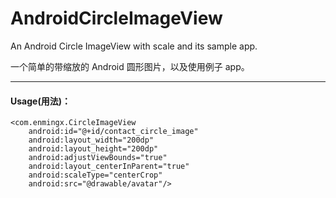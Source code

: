 # AndroidCircleImageView

An Android Circle ImageView with scale and its sample app.

一个简单的带缩放的 Android 圆形图片，以及使用例子 app。

***

#### Usage(用法)：

```
<com.enmingx.CircleImageView
    android:id="@+id/contact_circle_image"
    android:layout_width="200dp"
    android:layout_height="200dp"
    android:adjustViewBounds="true"
    android:layout_centerInParent="true"
    android:scaleType="centerCrop"
    android:src="@drawable/avatar"/>
```
